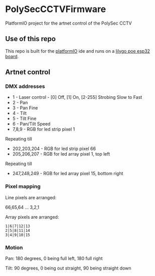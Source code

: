 # PolySecCCTVFirmware
PlatformIO project for the artnet control of the PolySec CCTV


## Use of this repo
This repo is built for the [platformIO](https://platformio.org/) ide and runs on a [lilygo poe esp32 board](https://www.tindie.com/products/ttgo/lilygor-ttgo-t-internet-poe-and-downloader-expansi/).


## Artnet control
### DMX addresses
- 1 - Laser control - [0] Off, [1] On, [2-255] Strobing Slow to Fast
- 2 - Pan
- 3 - Pan Fine
- 4 - Tilt
- 5 - Tilt Fine
- 6 - Pan/Tilt Speed
- 7,8,9 - RGB for led strip pixel 1

Repeating till

- 202,203,204 - RGB for led strip pixel 66
- 205,206,207 - RGB for led array pixel 1, top left

Repeating till

- 247,248,249 - RGB for led array pixel 15, bottom right

### Pixel mapping
Line pixels are arranged:

66,65,64 ... 3,2,1

Array pixels are arranged:
```
1|6|7|12|13
2|5|8|11|14
3|4|9|10|15
```

### Motion
Pan: 180 degrees, 0 being full left, 180 full right

Tilt: 90 degrees, 0 being out straight, 90 being straight down

